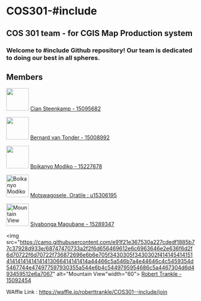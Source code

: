 # COS301-#include
## COS 301 team - for CGIS Map Production system
### Welcome to #include Github repository! Our team is dedicated to doing our best in all spheres.


## **Members**

 <img src="https://avatars2.githubusercontent.com/u/25703517?v=3&s=400" width="60"> [Cian Steenkamp - 15095682](https://github.com/ciansteenkamp96)<br />
 
 <img src="http://i63.tinypic.com/10dsgv7.jpg" width="60"> [Bernard van Tonder - 15008992](https://github.com/bernardvt)<br />
 
<img src="https://media.licdn.com/mpr/mpr/shrinknp_400_400/AAEAAQAAAAAAAALmAAAAJDc4NWEwNjdhLWUzZGItNDJiMC1hNjZkLWY3ZDE4NmIwYjJmMA.jpg" width="60">  [Boikanyo Modiko - 15227678](https://github.com/bkmodiko)<br />

<img src="https://media.licdn.com/mpr/mpr/shrinknp_400_400/AAEAAQAAAAAAAAJuAAAAJDY5MmIyOTc5LWFhMDktNDc3Yy1iYWIxLTNjOWE3M2I1YTA4Mw.jpg" alt="Boikanyo Modiko" width="60">  [Motswagosele, Oratile : u15306195](https://github.com/Oratile-15306195)<br />

<img src="https://avatars0.githubusercontent.com/u/25740398?v=3&u=e9818fe169350ae41ac93a6c970e6611ccd5607d&s=400" alt="Mountain View" width="60">  [Siyabonga Magubane - 15289347](https://github.com/siyabongamagubane)<br />

<img src="https://camo.githubusercontent.com/e91f21e367530a227cdedf1885b77c37928d933e/68747470733a2f2f6d656469612e6c6963646e2e636f6d2f6d70722f6d70722f736872696e6b6e705f3430305f3430302f41414541415141414141414141413066414141414a44466c5a546b7a4e44646c4c5459354d5467744e474977597930355a544e6b4c5449795954686c5a4467304d6d493459512e6a7067" alt="Mountain View"width="60"> [Robert Trankle - 15092454](https://github.com/roberttrankle)<br />

WAffle Link : https://waffle.io/roberttrankle/COS301--include/join
